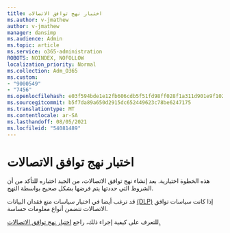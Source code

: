 ```yaml
---
title: اختبار نهج توافق الاتصالات
ms.author: v-jmathew
author: v-jmathew
manager: dansimp
ms.audience: Admin
ms.topic: article
ms.service: o365-administration
ROBOTS: NOINDEX, NOFOLLOW
localization_priority: Normal
ms.collection: Adm_O365
ms.custom:
- "9000549"
- "7456"
ms.openlocfilehash: e03f594bde1e12fb606cdb5f51fd98ff028f1a311d901e9f10241b027231c371
ms.sourcegitcommit: b5f7da89a650d2915dc652449623c78be6247175
ms.translationtype: MT
ms.contentlocale: ar-SA
ms.lasthandoff: 08/05/2021
ms.locfileid: "54081489"
---
```

# <a name="test-your-communication-compliance-policy"></a>اختبار نهج توافق الاتصالات

هذه الخطوة اختيارية. بعد إنشاء نهج توافق الاتصالات، من الجيد اختباره للتأكد من أن الشروط التي حددتها يتم فرضها بشكل صحيح بواسطة النهج.

قد ترغب أيضا في اختبار سياسات منع فقدان البيانات [(DLP)](https://go.microsoft.com/fwlink/?linkid=2110890) إذا كانت سياسات توافق الاتصالات تتضمن أنواع معلومات حساسة.

للتعرف على كيفية إجراء ذلك، راجع [اختبار نهج توافق الاتصالات.](https://go.microsoft.com/fwlink/?linkid=2111304)
